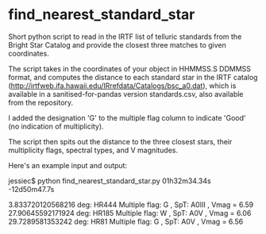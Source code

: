 # find_nearest_standard_star
Short python script to read in the IRTF list of telluric standards from the Bright Star Catalog and provide the closest three matches to given coordinates.

The script takes in the coordinates of your object in HHMMSS.S DDMMSS format, and computes the distance to each standard star in the IRTF catalog 
(http://irtfweb.ifa.hawaii.edu/IRrefdata/Catalogs/bsc_a0.dat), which is available in a sanitised-for-pandas version standards.csv, also available from the repository.

I added the designation 'G' to the multiple flag column to indicate 'Good' (no indication of multiplicity).

The script then spits out the distance to the three closest stars, their multiplicity flags, spectral types, and V magnitudes.

Here's an example input and output:

jessiec$ python find_nearest_standard_star.py 01h32m34.34s -12d50m47.7s

3.833720120568216 deg:  HR444  Multiple flag:  G , SpT:  A0III , Vmag =  6.59
27.90645592171924 deg:  HR185  Multiple flag:  W , SpT:  A0V , Vmag =  6.06
29.7289581353242 deg:  HR81  Multiple flag:  G , SpT:  A0V , Vmag =  6.56
